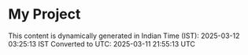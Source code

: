 # My Project

This content is dynamically generated in Indian Time (IST): 2025-03-12 03:25:13 IST
Converted to UTC: 2025-03-11 21:55:13 UTC

